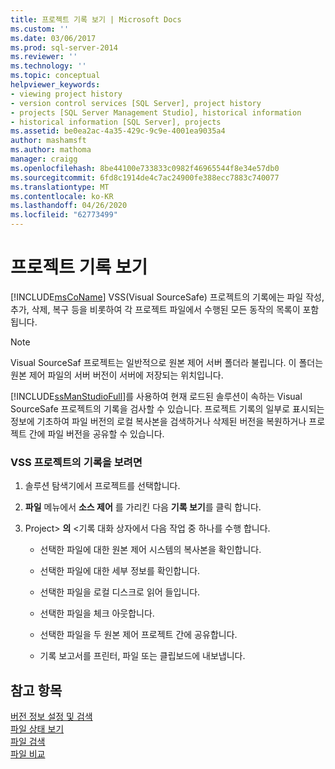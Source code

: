 ```yaml
---
title: 프로젝트 기록 보기 | Microsoft Docs
ms.custom: ''
ms.date: 03/06/2017
ms.prod: sql-server-2014
ms.reviewer: ''
ms.technology: ''
ms.topic: conceptual
helpviewer_keywords:
- viewing project history
- version control services [SQL Server], project history
- projects [SQL Server Management Studio], historical information
- historical information [SQL Server], projects
ms.assetid: be0ea2ac-4a35-429c-9c9e-4001ea9035a4
author: mashamsft
ms.author: mathoma
manager: craigg
ms.openlocfilehash: 8be44100e733833c0982f46965544f8e34e57db0
ms.sourcegitcommit: 6fd8c1914de4c7ac24900fe388ecc7883c740077
ms.translationtype: MT
ms.contentlocale: ko-KR
ms.lasthandoff: 04/26/2020
ms.locfileid: "62773499"
---
```

# <a name="view-project-history"></a>프로젝트 기록 보기
  [!INCLUDE[msCoName](../includes/msconame-md.md)] VSS(Visual SourceSafe) 프로젝트의 기록에는 파일 작성, 추가, 삭제, 복구 등을 비롯하여 각 프로젝트 파일에서 수행된 모든 동작의 목록이 포함됩니다.  
  
> [!NOTE]  
>  Visual SourceSaf 프로젝트는 일반적으로 원본 제어 서버 폴더라 불립니다. 이 폴더는 원본 제어 파일의 서버 버전이 서버에 저장되는 위치입니다.  
  
 [!INCLUDE[ssManStudioFull](../includes/ssmanstudiofull-md.md)]를 사용하여 현재 로드된 솔루션이 속하는 Visual SourceSafe 프로젝트의 기록을 검사할 수 있습니다. 프로젝트 기록의 일부로 표시되는 정보에 기초하여 파일 버전의 로컬 복사본을 검색하거나 삭제된 버전을 복원하거나 프로젝트 간에 파일 버전을 공유할 수 있습니다.  
  
### <a name="to-view-the-history-of-a-vss-project"></a>VSS 프로젝트의 기록을 보려면  
  
1.  솔루션 탐색기에서 프로젝트를 선택합니다.  
  
2.  **파일** 메뉴에서 **소스 제어** 를 가리킨 다음 **기록 보기**를 클릭 합니다.  
  
3.  Project> **의** \<기록 대화 상자에서 다음 작업 중 하나를 수행 합니다.  
  
    -   선택한 파일에 대한 원본 제어 시스템의 복사본을 확인합니다.  
  
    -   선택한 파일에 대한 세부 정보를 확인합니다.  
  
    -   선택한 파일을 로컬 디스크로 읽어 들입니다.  
  
    -   선택한 파일을 체크 아웃합니다.  
  
    -   선택한 파일을 두 원본 제어 프로젝트 간에 공유합니다.  
  
    -   기록 보고서를 프린터, 파일 또는 클립보드에 내보냅니다.  
  
## <a name="see-also"></a>참고 항목  
 [버전 정보 설정 및 검색](../../2014/database-engine/set-and-retrieve-version-information.md)   
 [파일 상태 보기](../../2014/database-engine/view-file-status.md)   
 [파일 검색](../../2014/database-engine/retrieve-files.md)   
 [파일 비교](../../2014/database-engine/compare-files.md)  
  
  
